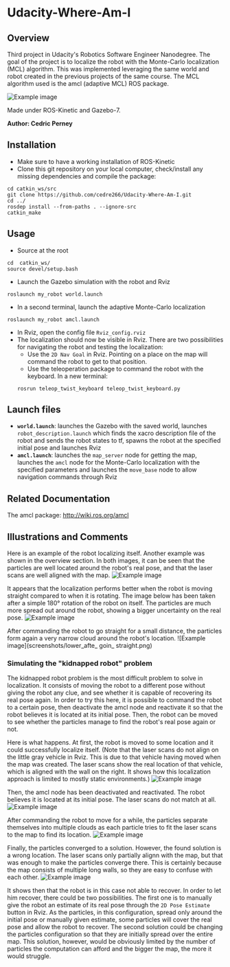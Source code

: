 # Udacity-Where-Am-I

## Overview
Third project in Udacity's Robotics Software Engineer Nanodegree. The goal of the project is to localize the robot with the Monte-Carlo localization (MCL) algorithm.
This was implemented leveraging the same world and robot created in the previous projects of the same course. The MCL algorithm used is the amcl (adaptive MCL) ROS package.

![Example image](screenshots/1.png)

Made under ROS-Kinetic and Gazebo-7.

**Author: Cedric Perney**

## Installation
- Make sure to have a working installation of ROS-Kinetic
- Clone this git repository on your local computer, check/install any missing dependencies and compile the package:
```
cd catkin_ws/src
git clone https://github.com/cedre266/Udacity-Where-Am-I.git
cd ../
rosdep install --from-paths . --ignore-src
catkin_make
```

## Usage
- Source at the root
```
cd  catkin_ws/
source devel/setup.bash
```
- Launch the Gazebo simulation with the robot and Rviz
```
roslaunch my_robot world.launch
```
- In a second terminal, launch the adaptive Monte-Carlo localization
```
roslaunch my_robot amcl.launch
```
- In Rviz, open the config file `Rviz_config.rviz`
- The localization should now be visible in Rviz. There are two possibilities for navigating the robot and testing the localization:
    - Use the `2D Nav Goal` in Rviz. Pointing on a place on the map will command the robot to get to that position.
    - Use the teleoperation package to command the robot with the keyboard. In a new terminal:
    ```
    rosrun teleop_twist_keyboard teleop_twist_keyboard.py 
    ```

## Launch files
- **`world.launch`**: launches the Gazebo with the saved world, launches `robot_description.launch` which finds the xacro description file of the robot and sends the robot states to tf, spawns the robot at the specified initial pose and launches Rviz
- **`amcl.launch`**: launches the `map_server` node for getting the map, launches the `amcl` node for the Monte-Carlo localization with the specified parameters and launches the `move_base` node to allow navigation commands through Rviz

## Related Documentation
The amcl package: http://wiki.ros.org/amcl

## Illustrations and Comments
Here is an example of the robot localizing itself. Another example was shown in the overview section. In both images, it can be seen that the particles are well located around the robot's real pose, and that the laser scans are well aligned with the map.
![Example image](screenshots/2.png)

It appears that the localization performs better when the robot is moving straight compared to when it is rotating. The image below has been taken after a simple 180° rotation of the robot on itself. The particles are much more spread out around the robot, showing a bigger uncertainty on the real pose.
![Example image](screenshots/higher_uncertainty_after_rotation.png)

After commanding the robot to go straight for a small distance, the particles form again a very narrow cloud around the robot's location.
![Example image](screenshots/lower_afte_ goin_ straight.png)

### Simulating the "kidnapped robot" problem
The kidnapped robot problem is the most difficult problem to solve in localization. It consists of moving the robot to a different pose without giving the robot any clue, and see whether it is capable of recovering its real pose again. In order to try this here, it is possible to command the robot to a certain pose, then deactivate the amcl node and reactivate it so that the robot believes it is located at its initial pose. Then, the robot can be moved to see whether the particles manage to find the robot's real pose again or not.

Here is what happens. At first, the robot is moved to some location and it could successfully localize itself. (Note that the laser scans do not align on the little gray vehicle in Rviz. This is due to that vehicle having moved when the map was created. The laser scans show the real location of that vehicle, which is aligned with the wall on the right. It shows how this localization approach is limited to mostly static environments.)
![Example image](screenshots/3.png)

Then, the amcl node has been deactivated and reactivated. The robot believes it is located at its initial pose. The laser scans do not match at all.
![Example image](screenshots/kidnapped_robot_problem.png)

After commanding the robot to move for a while, the particles separate themselves into multiple clouds as each particle tries to fit the laser scans to the map to find its location.
![Example image](screenshots/kidnapped_robot_problem_2.png)

Finally, the particles converged to a solution. However, the found solution is a wrong location. The laser scans only partially alignn with the map, but that was enough to make the particles converge there. This is certainly because the map consists of multiple long walls, so they are easy to confuse with each other.
![Example image](screenshots/kidnapped_robot_problem_3.png)

It shows then that the robot is in this case not able to recover. In order to let him recover, there could be two possibilities. The first one is to manually give the robot an estimate of its real pose through the `2D Pose Estimate` button in Rviz. As the particles, in this configuration, spread only around the initial pose or manually given estimate, some particles will cover the real pose and allow the robot to recover. The second solution could be changing the particles configuration so that they are initially spread over the entire map. This solution, however, would be obviously limited by the number of particles the computation can afford and the bigger the map, the more it would struggle.
